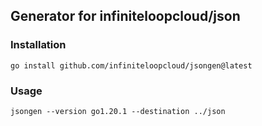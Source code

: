 ## Generator for infiniteloopcloud/json

### Installation

```shell
go install github.com/infiniteloopcloud/jsongen@latest
```

### Usage

```shell
jsongen --version go1.20.1 --destination ../json
```

